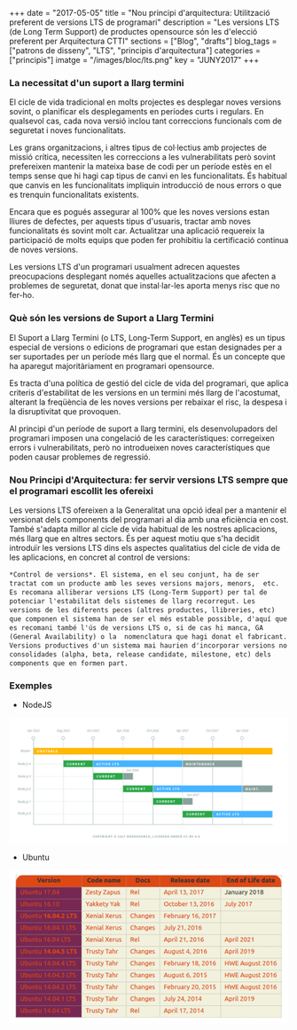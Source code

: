 +++
date        = "2017-05-05"
title       = "Nou principi d'arquitectura: Utilització preferent de versions LTS de programari"
description = "Les versions LTS (de Long Term Support) de productes opensource són les d'elecció preferent per Arquitectura CTTI"
sections    = ["Blog", "drafts"]
blog_tags   = ["patrons de disseny", "LTS", "principis d'arquitectura"]
categories  = ["principis"]
imatge      = "/images/bloc/lts.png"
key         = "JUNY2017"
+++

### La necessitat d'un suport a llarg termini

El cicle de vida tradicional en molts projectes es desplegar noves versions sovint, o planificar els desplegaments en períodes curts i regulars. En qualsevol cas, cada nova versió inclou tant correccions funcionals com de seguretat i noves funcionalitats.

Les grans organitzacions, i altres tipus de col·lectius amb projectes de missió crítica, necessiten les correccions a les vulnerabilitats però sovint prefereixen mantenir la mateixa base de codi per un període estès en el temps sense que hi hagi cap tipus de canvi en les funcionalitats. És habitual que canvis en les funcionalitats impliquin introducció de nous errors o que es trenquin funcionalitats existents.

Encara que es pogués assegurar al 100% que les noves versions estan lliures de defectes, per aquests tipus d'usuaris, tractar amb noves funcionalitats és sovint molt car. Actualitzar una aplicació requereix la participació de molts equips que poden fer prohibitiu la certificació continua de noves versions.

Les versions LTS d'un programari usualment adrecen aquestes preocupacions desplegant només aquelles actualitzacions que afecten a problemes de seguretat, donat que instal·lar-les aporta menys risc que no fer-ho.

### Què són les versions de Suport a Llarg Termini 

El Suport a Llarg Termini (o LTS, Long-Term Support, en anglès) es un tipus especial de versions o edicions de programari que estan designades per a ser suportades per un període més llarg que el normal. És un concepte que ha aparegut majoritàriament en programari opensource.

Es tracta d'una política de gestió del cicle de vida del programari, que aplica criteris d'estabilitat de les versions en un termini més llarg de l'acostumat, alterant la freqüència de les noves versions per rebaixar el risc, la despesa i la disruptivitat que provoquen.

Al principi d'un període de suport a llarg termini, els desenvolupadors del programari imposen una congelació de les característiques: corregeixen errors i vulnerabilitats, però no introdueixen noves característiques que poden causar problemes de regressió.

### Nou Principi d'Arquitectura: fer servir versions LTS sempre que el programari escollit les ofereixi

Les versions LTS ofereixen a la Generalitat una opció ideal per a mantenir el versionat dels components del programari al dia amb una eficiència en cost. També s'adapta millor al cicle de vida habitual de les nostres aplicacions, més llarg que en altres sectors. És per aquest motiu que s'ha decidit introduïr les versions LTS dins els aspectes qualitatius del cicle de vida de les aplicacions, en concret al control de versions:

	*Control de versions*. El sistema, en el seu conjunt, ha de ser tractat com un producte amb les seves versions majors, menors, 	etc. Es recomana alliberar versions LTS (Long-Term Support) per tal de potenciar l'estabilitat dels sistemes de llarg recorregut. Les versions de les diferents peces (altres productes, llibreries, etc) que componen el sistema han de ser el més estable possible, d'aquí que es recomani també l'ús de versions LTS o, si de cas hi manca, GA (General Availability) o la  nomenclatura que hagi donat el fabricant. Versions productives d'un sistema mai haurien d'incorporar versions no consolidades (alpha, beta, release candidate, milestone, etc) dels components que en formen part.

### Exemples

* NodeJS

![NodeJS schedule](/images/bloc/nodejs_schedule.png)
 
* Ubuntu

![Ubuntu schedule](/images/bloc/ubuntu_schedule.png)
